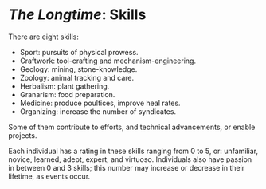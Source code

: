 # *The Longtime*: Skills

There are eight skills:

- Sport: pursuits of physical prowess.
- Craftwork: tool-crafting and mechanism-engineering.
- Geology: mining, stone-knowledge.
- Zoology: animal tracking and care.
- Herbalism: plant gathering.
- Granarism: food preparation.
- Medicine: produce poultices, improve heal rates.
- Organizing: increase the number of syndicates.

Some of them contribute to efforts, and technical advancements, or enable projects.

Each individual has a rating in these skills ranging from 0 to 5, or: unfamiliar, novice, learned, adept, expert, and virtuoso. Individuals also have passion in between 0 and 3 skills; this number may increase or decrease in their lifetime, as events occur.
